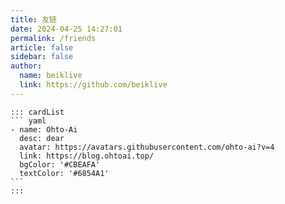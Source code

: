 ```yaml
---
title: 友链
date: 2024-04-25 14:27:01
permalink: /friends
article: false
sidebar: false
author:
  name: beiklive
  link: https://github.com/beiklive
---
```


````
::: cardList
``` yaml
- name: Ohto-Ai
  desc: dear
  avatar: https://avatars.githubusercontent.com/ohto-ai?v=4
  link: https://blog.ohtoai.top/
  bgColor: '#CBEAFA'
  textColor: '#6854A1'
```
:::
````